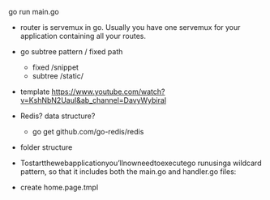 go run main.go

- router is servemux in go. Usually you have one servemux for your application containing all your routes.
- go subtree pattern / fixed path
    - fixed /snippet
    - subtree /static/

- template 
https://www.youtube.com/watch?v=KshNbN2UauI&ab_channel=DavyWybiral

- Redis? data structure?
    - go get github.com/go-redis/redis


- folder structure
- Tostartthewebapplicationyou’llnowneedtoexecutego runusinga wildcard pattern, so that it includes both the main.go and handler.go files:
- create home.page.tmpl